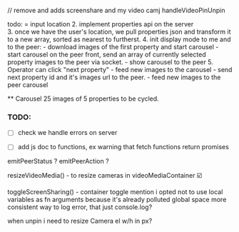 // remove and adds screenshare and my video camj
handleVideoPinUnpin



todo: 
= input location
2. implement properties api on the server   
3. once we have the user's location, we pull properties json and transform it to a new array, sorted as nearest to furtherst. 
4. init display mode to me and to the peer:
    - download images of the first property and start carousel
    - start carousel on the peer front, send an array of currently selected property images to the peer via socket.
    - show carousel to the peer
5. Operator can click "next property"
    - feed new images to the carousel
    - send next property id and it's images url to the peer.
    - feed new images to the peer carousel

** Carousel
25 images of 5 properties to be cycled.  



### TODO: 
- [ ] check we handle errors on server
- [ ] add js doc to functions, ex warning that fetch functions return promises


emitPeerStatus ?
emitPeerAction ?



resizeVideoMedia() - to resize cameras in videoMediaContainer
☑️


toggleScreenSharing() - container toggle
mention i opted not to use local variables as fn arguments because it's already polluted global space
more consistent way to log error, that just console.log?

when unpin i need to resize Camera el w/h in px?
